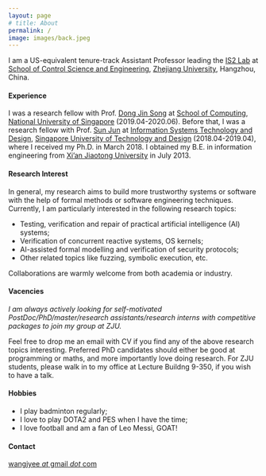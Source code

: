 ```yaml
---
layout: page
# title: About
permalink: /
image: images/back.jpeg
---
```


I am a US-equivalent tenure-track Assistant Professor leading the [IS2 Lab](http://is2lab.github.io) at [School of Control Science and Engineering](http://www.cse.zju.edu.cn), [Zhejiang University](https://www.zju.edu.cn/), Hangzhou, China.


#### Experience

I was a research fellow with Prof. [Dong Jin Song](https://www.comp.nus.edu.sg/~dongjs/) at [School of Computing](https://www.comp.nus.edu.sg/), [National University of Singapore](http://www.nus.edu.sg/) (2019.04-2020.06). Before that, I was a research fellow with Prof. [Sun Jun](https://sunjun.site/) at [Information Systems Technology and Design](https://istd.sutd.edu.sg/), [Singapore University of Technology and Design](https://www.sutd.edu.sg/) (2018.04-2019.04), where I received my Ph.D. in March 2018. I obtained my B.E. in information engineering from [Xi’an Jiaotong University](http://www.xjtu.edu.cn/) in July 2013.
 

<!-- <img align="right" src="images/me2.jpeg" />  -->
<!-- <img style="float: right;" src="images/me2.jpeg">  -->

#### Research Interest

In general, my research aims to build more trustworthy systems or software with the help of formal methods or software engineering techniques. Currently, I am particularly interested in the following research topics:
- Testing, verification and repair of practical artificial intelligence (AI) systems;
- Verification of concurrent reactive systems, OS kernels;
- AI-assisted formal modelling and verification of security protocols;
- Other related topics like fuzzing, symbolic execution, etc.

Collaborations are warmly welcome from both academia or industry.

<!-- my research concerns *how to better design, implement and analyze systems, with a focus on artificial intelligence (AI) systems and cyber-physical systems (CPS), such as autonomous driving car, industrial control system, and recommendation system, using various software engineering (SE) techniques ranging from formal methods, program analysis to software testing.* <u>Most of my recent works are focused on testing and enhancing the robustness or fairness of deep learning models deployed in different application domains to improve the system reliability and security.</u> -->

#### Vacencies

<!-- <font color="#dd0000"> -->
*I am always actively looking for self-motivated PostDoc/PhD/master/research assistants/research interns with competitive packages to join my group at ZJU.*
<!-- </font>  -->
Feel free to drop me an email with CV if you find any of the above research topics interesting. Preferred PhD candidates should either be good at programming or maths, and more importantly love doing research. For ZJU students, please walk in to my office at Lecture Buildng 9-350, if you wish to have a talk.


#### Hobbies

- I play badminton regularly;
- I love to play DOTA2 and PES when I have the time;
- I love football and am a fan of Leo Messi, GOAT!

#### Contact

[wangjyee *at* gmail *dot* com](mailto:wangjyee@gmail.com)